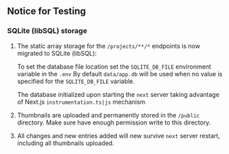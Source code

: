 ## Notice for  Testing

### SQLite (libSQL) storage

1. The static array storage for the `/projects/**/*` endpoints is now migrated to SQLite (libSQL):

   To set the database file location set the `SQLITE_DB_FILE` environment variable in the `.env`
   By default `data/app.db` will be used when no value is specified for the `SQLITE_DB_FILE` variable.

   The database initialized upon starting the `next` server taking advantage of Next.js `instrumentation.ts|js` mechanism

2. Thumbnails are uploaded and permanently stored in the `/public` directory. Make sure have enough permission write to this directory.

3. All changes and new entries added will new survive `next` server restart, including all thumbnails uploaded.
 